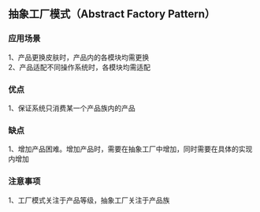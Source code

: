 ## 抽象工厂模式（Abstract Factory Pattern）  
### 应用场景  
1、产品更换皮肤时，产品内的各模块均需更换    
2、产品适配不同操作系统时，各模块均需适配  
### 优点  
1、保证系统只消费某一个产品族内的产品  
### 缺点  
1、增加产品困难。增加产品时，需要在抽象工厂中增加，同时需要在具体的实现内增加 
### 注意事项  
1、工厂模式关注于产品等级，抽象工厂关注于产品族  